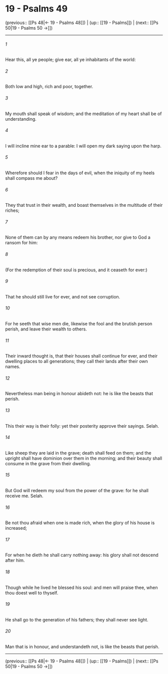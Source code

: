 # 19 - Psalms 49

(previous:: [[Ps 48|← 19 - Psalms 48]]) | (up:: [[19 - Psalms]]) | (next:: [[Ps 50|19 - Psalms 50 →]])

***


###### 1 
Hear this, all ye people; give ear, all ye inhabitants of the world: 

###### 2 
Both low and high, rich and poor, together. 

###### 3 
My mouth shall speak of wisdom; and the meditation of my heart shall be of understanding. 

###### 4 
I will incline mine ear to a parable: I will open my dark saying upon the harp. 

###### 5 
Wherefore should I fear in the days of evil, when the iniquity of my heels shall compass me about? 

###### 6 
They that trust in their wealth, and boast themselves in the multitude of their riches; 

###### 7 
None of them can by any means redeem his brother, nor give to God a ransom for him: 

###### 8 
(For the redemption of their soul is precious, and it ceaseth for ever:) 

###### 9 
That he should still live for ever, and not see corruption. 

###### 10 
For he seeth that wise men die, likewise the fool and the brutish person perish, and leave their wealth to others. 

###### 11 
Their inward thought is, that their houses shall continue for ever, and their dwelling places to all generations; they call their lands after their own names. 

###### 12 
Nevertheless man being in honour abideth not: he is like the beasts that perish. 

###### 13 
This their way is their folly: yet their posterity approve their sayings. Selah. 

###### 14 
Like sheep they are laid in the grave; death shall feed on them; and the upright shall have dominion over them in the morning; and their beauty shall consume in the grave from their dwelling. 

###### 15 
But God will redeem my soul from the power of the grave: for he shall receive me. Selah. 

###### 16 
Be not thou afraid when one is made rich, when the glory of his house is increased; 

###### 17 
For when he dieth he shall carry nothing away: his glory shall not descend after him. 

###### 18 
Though while he lived he blessed his soul: and men will praise thee, when thou doest well to thyself. 

###### 19 
He shall go to the generation of his fathers; they shall never see light. 

###### 20 
Man that is in honour, and understandeth not, is like the beasts that perish.

***

(previous:: [[Ps 48|← 19 - Psalms 48]]) | (up:: [[19 - Psalms]]) | (next:: [[Ps 50|19 - Psalms 50 →]])
